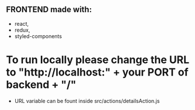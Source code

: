 ## FRONTEND made with:
- react, 
- redux, 
- styled-components

# To run locally please change the URL to "http://localhost:" + your PORT of backend + "/"
- URL variable can be fount inside src/actions/detailsAction.js 
